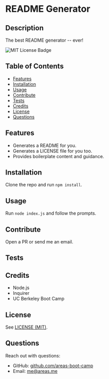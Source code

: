 # README Generator
## Description
The best README generator -- ever!

<!-- if appropriate, add a screenshot ![image-alt](image-url) -->

![MIT License Badge](https://img.shields.io/github/license/areas-boot-camp/09-readme-generator)


## Table of Contents
- [Features](#features)
- [Installation](#installation)
- [Usage](#usage)
- [Contribute](#contribute)
- [Tests](#tests)
- [Credits](#credits)
- [License](#license)
- [Questions](#questions)


## Features
- Generates a README for you.
- Generates a LICENSE file for you too.
- Provides boilerplate content and guidance.


## Installation
Clone the repo and run `npm install`.


## Usage
Run `node index.js` and follow the prompts.


## Contribute
Open a PR or send me an email.


## Tests


## Credits
- Node.js
- Inquirer
- UC Berkeley Boot Camp


## License
See [LICENSE (MIT)](./LICENSE).


## Questions
Reach out with questions:

- GitHub: [github.com/areas-boot-camp](https://github.com/areas-boot-camp)
- Email: [me@areas.me](mailto:me@areas.me)
